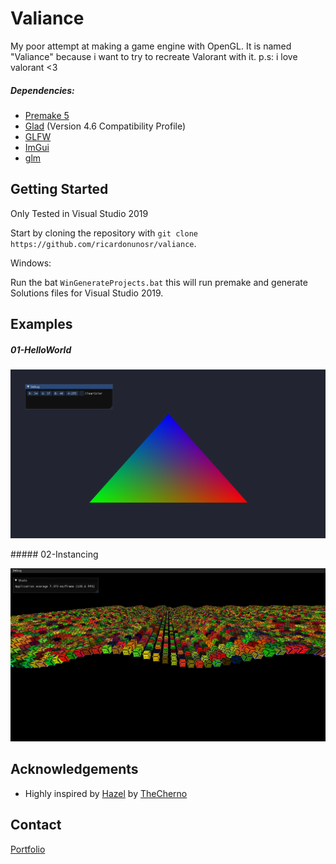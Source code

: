 # Valiance

My poor attempt at making a game engine with OpenGL.
It is named "Valiance" because i want to try to recreate Valorant with it.
p.s: i love valorant <3


##### Dependencies:
- [Premake 5](https://github.com/premake/premake-core)
- [Glad](https://github.com/Dav1dde/glad) (Version 4.6 Compatibility Profile) 
- [GLFW](https://github.com/glfw/glfw) 
- [ImGui](https://github.com/ocornut/imgui) 
- [glm](https://github.com/g-truc/glm)

## Getting Started

Only Tested in Visual Studio 2019

Start by cloning the repository with `git clone https://github.com/ricardonunosr/valiance`.

Windows:

Run the bat `WinGenerateProjects.bat` this will run premake and generate Solutions files for Visual Studio 2019.

## Examples

##### 01-HelloWorld
<p align="center">
  <img src="Examples/01-HelloWorld/assets/01-HelloWorld.png" />
</p>
##### 02-Instancing
<p align="center">
  <img src="Examples/02-Instancing/assets/02-Instancing.png" />
</p>

## Acknowledgements

- Highly inspired by [Hazel](https://github.com/TheCherno/Hazel) by [TheCherno](https://github.com/TheCherno)

## Contact
[Portfolio](https://ricardonunosr.github.io/)



